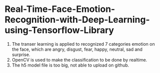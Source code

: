 # Real-Time-Face-Emotion-Recognition-with-Deep-Learning-using-Tensorflow-Library

1. The transer learning is applied to recognized 7 categories emotion on the face, which are angry, disgust, fear, happy, neutral, sad and surprise.
2. OpenCV is used to make the classification to be done by realtime.
3. The h5 model file is too big, not able to upload on github.
